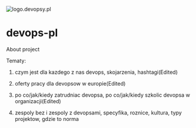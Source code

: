![logo.devopsy.pl](http://logo.devopsy.pl/1/cover.png)
# devops-pl
About project

Tematy:

1. czym jest dla kazdego z nas devops, skojarzenia, hashtagi(Edited)

2. oferty pracy dla devopsow w europie(Edited)

3. po co/jak/kiedy zatrudniac devopsa, po co/jak/kiedy szkolic devopsa w organizacji(Edited)

4. zespoly bez i zespoly z devopsami, specyfika, roznice, kultura, typy projektow, gdzie to norma
